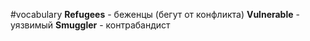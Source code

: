 #vocabulary 
**Refugees** - беженцы (бегут от конфликта)
**Vulnerable** - уязвимый
**Smuggler** - контрабандист